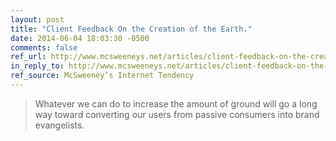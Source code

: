 ```yaml
---
layout: post
title: "Client Feedback On the Creation of the Earth."
date: 2014-06-04 18:03:30 -0500
comments: false
ref_url: http://www.mcsweeneys.net/articles/client-feedback-on-the-creation-of-the-earth
in_reply_to: http://www.mcsweeneys.net/articles/client-feedback-on-the-creation-of-the-earth
ref_source: McSweeney’s Internet Tendency
---
```


> Whatever we can do to increase the amount of ground will go a long way toward converting our users from passive consumers into brand evangelists.